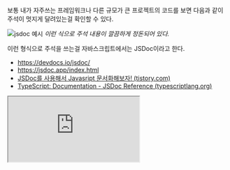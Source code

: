 
보통 내가 자주쓰는 프레임워크나 다른 규모가 큰 프로젝트의 코드를 보면  다음과 같이 주석이 멋지게 달려있는걸 확인할 수 있다. 

![jsdoc 예시](https://miro.medium.com/max/1200/1*1IT5garfJ_5LRAs5KNM2Cg.png)
*이런 식으로 주석 내용이 깔끔하게 정돈되어 있다.*

이런 형식으로 주석을 쓰는걸 자바스크립트에서는 JSDoc이라고 한다. 

- https://devdocs.io/jsdoc/
- https://jsdoc.app/index.html
- [JSDoc를 사용해서 Javasript 문서화해보자! (tistory.com)](https://okayoon.tistory.com/entry/JSDoc%EB%A5%BC-%EC%82%AC%EC%9A%A9%ED%95%B4%EC%84%9C-Javasript-%EB%AC%B8%EC%84%9C%ED%99%94%ED%95%B4%EB%B3%B4%EC%9E%90)
- [TypeScript: Documentation - JSDoc Reference (typescriptlang.org)](https://www.typescriptlang.org/docs/handbook/jsdoc-supported-types.html)
<iframe src="https://www.youtube.com/embed/ORmnc-hLrYs"></iframe>